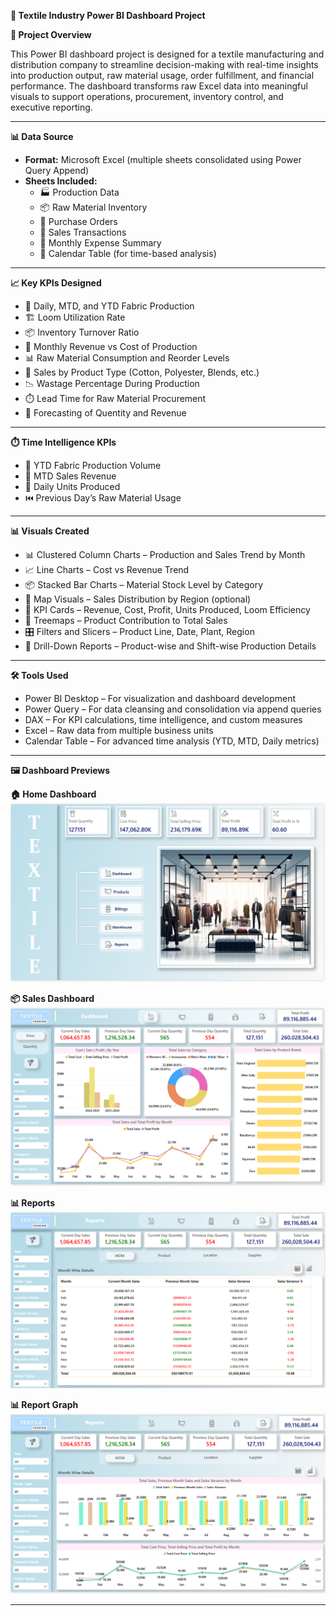<b>🧵 Textile Industry Power BI Dashboard Project</b>

<b>📌 Project Overview</b>

This Power BI dashboard project is designed for a textile manufacturing and distribution company to streamline decision-making with real-time insights into production output, raw material usage, order fulfillment, and financial performance. The dashboard transforms raw Excel data into meaningful visuals to support operations, procurement, inventory control, and executive reporting.

---

<b>📊 Data Source</b>

- <b>Format:</b> Microsoft Excel (multiple sheets consolidated using Power Query Append)  
- <b>Sheets Included:</b>  
  - 🏭 Production Data  
  - 📦 Raw Material Inventory  
  - 🛒 Purchase Orders  
  - 🧾 Sales Transactions  
  - 🧮 Monthly Expense Summary  
  - 📅 Calendar Table (for time-based analysis)

---

<b>📈 Key KPIs Designed</b>

- 🧶 Daily, MTD, and YTD Fabric Production  
- 🏗️ Loom Utilization Rate  
- 📦 Inventory Turnover Ratio  
- 💸 Monthly Revenue vs Cost of Production  
- 📊 Raw Material Consumption and Reorder Levels  
- 🛒 Sales by Product Type (Cotton, Polyester, Blends, etc.)  
- 📉 Wastage Percentage During Production  
- ⏱️ Lead Time for Raw Material Procurement  
- 🎯 Forecasting of Quentity and Revenue

---

<b>⏱️ Time Intelligence KPIs</b>

- 📆 YTD Fabric Production Volume  
- 📅 MTD Sales Revenue  
- 🧵 Daily Units Produced  
- ⏮️ Previous Day’s Raw Material Usage  

---

<b>📊 Visuals Created</b>

- 📊 Clustered Column Charts – Production and Sales Trend by Month  
- 📈 Line Charts – Cost vs Revenue Trend  
- 📦 Stacked Bar Charts – Material Stock Level by Category  
- 📍 Map Visuals – Sales Distribution by Region (optional)  
- 🧮 KPI Cards – Revenue, Cost, Profit, Units Produced, Loom Efficiency  
- 🧩 Treemaps – Product Contribution to Total Sales  
- 🎛️ Filters and Slicers – Product Line, Date, Plant, Region  
- 🔁 Drill-Down Reports – Product-wise and Shift-wise Production Details

---

<b>🛠️ Tools Used</b>

- Power BI Desktop – For visualization and dashboard development  
- Power Query – For data cleansing and consolidation via append queries  
- DAX – For KPI calculations, time intelligence, and custom measures  
- Excel – Raw data from multiple business units  
- Calendar Table – For advanced time analysis (YTD, MTD, Daily metrics)

---

<b>🖼️ Dashboard Previews</b>

<b>🏠 Home Dashboard</b>  
![Home Dashboard](https://github.com/someshsn/Textile-Pro/blob/main/Home.png
)

<b>📦 Sales Dashboard</b>  
![Dashboards](https://github.com/someshsn/Textile-Pro/blob/main/Dashboard.png
)

<b>📊 Reports</b>  
![Report Dashboard](https://github.com/someshsn/Textile-Pro/blob/main/Reports.png
)

<b>📊 Report Graph</b>  
![Graph Dashboard](https://github.com/someshsn/Textile-Pro/blob/main/Graphs.png
)

---

